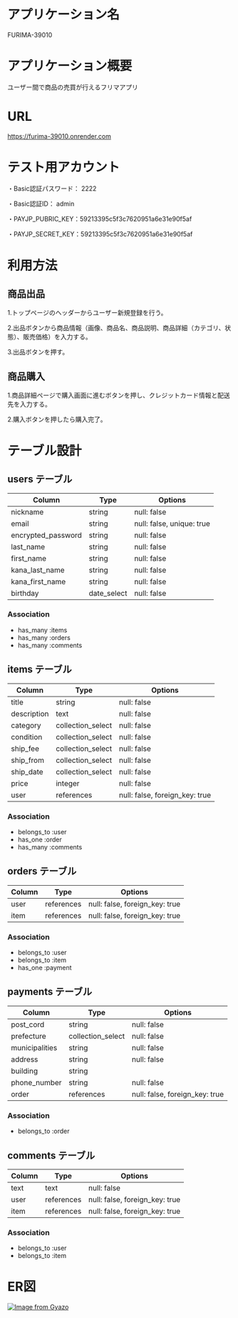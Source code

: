 # アプリケーション名
FURIMA-39010


# アプリケーション概要
ユーザー間で商品の売買が行えるフリマアプリ


# URL
https://furima-39010.onrender.com


# テスト用アカウント
・Basic認証パスワード： 2222

・Basic認証ID： admin

・PAYJP_PUBRIC_KEY：59213395c5f3c7620951a6e31e90f5af

・PAYJP_SECRET_KEY：59213395c5f3c7620951a6e31e90f5af


# 利用方法
## 商品出品
1.トップページのヘッダーからユーザー新規登録を行う。

2.出品ボタンから商品情報（画像、商品名、商品説明、商品詳細（カテゴリ、状態）、販売価格）を入力する。

3.出品ボタンを押す。

## 商品購入
1.商品詳細ページで購入画面に進むボタンを押し、クレジットカード情報と配送先を入力する。

2.購入ボタンを押したら購入完了。


# テーブル設計
## users テーブル

| Column             | Type        | Options                   |
| ------------------ | ----------- | ------------------------- |
| nickname           | string      | null: false               |
| email              | string      | null: false, unique: true |
| encrypted_password | string      | null: false               |
| last_name          | string      | null: false               |
| first_name         | string      | null: false               |
| kana_last_name     | string      | null: false               |
| kana_first_name    | string      | null: false               |
| birthday           | date_select | null: false               |

### Association

- has_many :items
- has_many :orders
- has_many :comments

## items テーブル

| Column      | Type              | Options                        |
| ----------- | ----------------- | ------------------------------ |
| title       | string            | null: false                    |
| description | text              | null: false                    |
| category    | collection_select | null: false                    |
| condition   | collection_select | null: false                    |
| ship_fee    | collection_select | null: false                    |
| ship_from   | collection_select | null: false                    |
| ship_date   | collection_select | null: false                    |
| price       | integer           | null: false                    |
| user        | references        | null: false, foreign_key: true |

### Association

- belongs_to :user
- has_one :order
- has_many :comments

## orders テーブル

| Column      | Type       | Options                        |
| ----------- | ---------- | ------------------------------ |
| user        | references | null: false, foreign_key: true |
| item        | references | null: false, foreign_key: true |

### Association

- belongs_to :user
- belongs_to :item
- has_one :payment

## payments テーブル

| Column         | Type              | Options                        |
| -------------- | ----------------- | ------------------------------ |
| post_cord      | string            | null: false                    |
| prefecture     | collection_select | null: false                    |
| municipalities | string            | null: false                    |
| address        | string            | null: false                    |
| building       | string            |                                |
| phone_number   | string            | null: false                    |
| order          | references        | null: false, foreign_key: true |

### Association

- belongs_to :order

## comments テーブル

| Column    | Type       | Options                        |
| --------- | ---------- | ------------------------------ |
| text      | text       | null: false                    |
| user      | references | null: false, foreign_key: true |
| item      | references | null: false, foreign_key: true |

### Association

- belongs_to :user
- belongs_to :item


# ER図
[![Image from Gyazo](https://i.gyazo.com/fd2f6029bff16b0248a82ce9517053ae.png)](https://gyazo.com/fd2f6029bff16b0248a82ce9517053ae)
